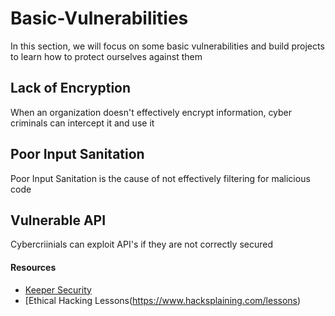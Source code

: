 # Basic-Vulnerabilities
In this section, we will focus on some basic vulnerabilities and build projects to learn how to protect ourselves against them

## Lack of Encryption
When an organization doesn't effectively encrypt information, cyber criminals can intercept it and use it

## Poor Input Sanitation
Poor Input Sanitation is the cause of not effectively filtering for malicious code

## Vulnerable API
Cybercriinials can exploit API's if they are not correctly secured

#### Resources

* [Keeper Security](https://www.keepersecurity.com/blog/2023/12/27/common-types-of-cybersecurity-vulnerabilities/)
* [Ethical Hacking Lessons(https://www.hacksplaining.com/lessons)
